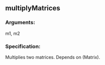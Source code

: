 ## multiplyMatrices
### Arguments: 
m1, m2
### Specification: 
Multiplies two matrices. Depends on (Matrix).
